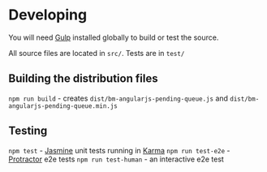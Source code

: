 # Developing

You will need [Gulp](http://gulpjs.com/) installed globally to build or test the source.

All source files are located in `src/`. Tests are in `test/`

## Building the distribution files

`npm run build` - creates `dist/bm-angularjs-pending-queue.js` and `dist/bm-angularjs-pending-queue.min.js`

## Testing

`npm test` - [Jasmine](https://jasmine.github.io/api/2.6/global) unit tests running in [Karma](https://karma-runner.github.io/1.0/index.html)
`npm run test-e2e` - [Protractor](http://www.protractortest.org/#/) e2e tests
`npm run test-human` - an interactive e2e test
